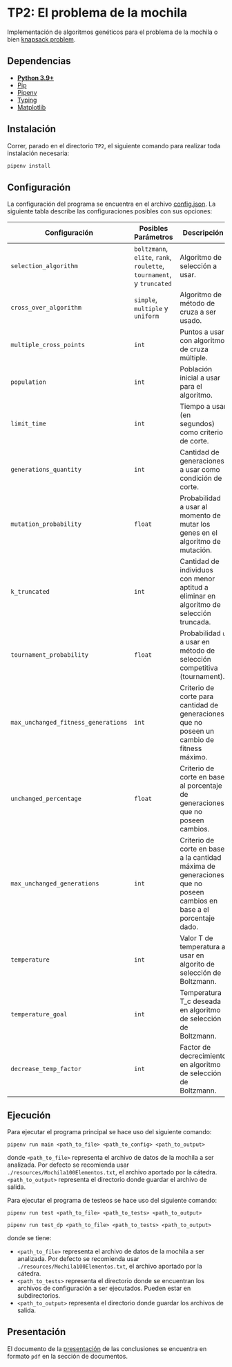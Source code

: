 # TP2: El problema de la mochila
Implementación de algoritmos genéticos para el problema de la mochila o bien [knapsack problem](https://en.wikipedia.org/wiki/Knapsack_problem#:~:text=The%20knapsack%20problem%20is%20a,is%20as%20large%20as%20possible.). 

## Dependencias
* **[Python 3.9+](https://www.python.org/downloads/)**
* [Pip](https://pip.pypa.io/en/stable/installation/)
* [Pipenv](https://pipenv.pypa.io/en/latest/)
* [Typing](https://pypi.org/project/typing/)
* [Matplotlib](https://pypi.org/project/matplotlib/)

## Instalación
Correr, parado en el directorio `TP2`, el siguiente comando para realizar toda instalación necesaria:
```sh
pipenv install
```

## Configuración
La configuración del programa se encuentra en el archivo [config.json](/TP2/resources/config.json).
La siguiente tabla describe las configuraciones posibles con sus opciones:

| Configuración                       | Posibles Parámetros                                                   | Descripción                                                                                                        | 
|-------------------------------------|-----------------------------------------------------------------------|--------------------------------------------------------------------------------------------------------------------|
| `selection_algorithm`               | `boltzmann`, `elite`, `rank`, `roulette`, `tournament`, y `truncated` | Algoritmo de selección a usar.                                                                                     |
 | `cross_over_algorithm`              | `simple`, `multiple` y `uniform`                                      | Algoritmo de método de cruza a ser usado.                                                                          | 
 | `multiple_cross_points`             | `int`                                                                 | Puntos a usar con algoritmo de cruza múltiple.                                                                     |
 | `population`                        | `int`                                                                 | Población inicial a usar para el algoritmo.                                                                        |
 | `limit_time`                        | `int`                                                                 | Tiempo a usar (en segundos) como criterio de corte.                                                                |
 | `generations_quantity`              | `int`                                                                 | Cantidad de generaciones a usar como condición de corte.                                                           |
 | `mutation_probability`              | `float`                                                               | Probabilidad a usar al momento de mutar los genes en el algoritmo de mutación.                                     |
| `k_truncated`                       | `int`                                                                 | Cantidad de individuos con menor aptitud a eliminar en algoritmo de selección truncada.                            |
| `tournament_probability`            | `float`                                                               | Probabilidad `u` a usar en método de selección competitiva (tournament).                                           |
 | `max_unchanged_fitness_generations` | `int`                                                                 | Criterio de corte para cantidad de generaciones que no poseen un cambio de fitness máximo.                         |
| `unchanged_percentage`              | `float`                                                               | Criterio de corte en base al porcentaje de generaciones que no poseen cambios.                                     |
| `max_unchanged_generations`         | `int`                                                                 | Criterio de corte en base a la cantidad máxima de generaciones que no poseen cambios en base a el porcentaje dado. |
 | `temperature`                       | `int`                                                                 | Valor T de temperatura a usar en algorito de selección de Boltzmann.                                               |
| `temperature_goal`                  | `int`                                                                 | Temperatura T_c deseada en algoritmo de selección de Boltzmann.                                                    |
 | `decrease_temp_factor`              | `int`                                                                 | Factor de decrecimiento en algoritmo de selección de Boltzmann.                                                    | 

## Ejecución
Para ejecutar el programa principal se hace uso del siguiente comando:
```shell
pipenv run main <path_to_file> <path_to_config> <path_to_output>
```
donde `<path_to_file>` representa el archivo de datos de la mochila a ser analizada. Por defecto se recomienda usar `./resources/Mochila100Elementos.txt`, el archivo aportado por la cátedra.
`<path_to_output>` representa el directorio donde guardar el archivo de salida.

Para ejecutar el programa de testeos se hace uso del siguiente comando:
```shell
pipenv run test <path_to_file> <path_to_tests> <path_to_output>
```
```shell
pipenv run test_dp <path_to_file> <path_to_tests> <path_to_output>
```
donde se tiene: 
* `<path_to_file>` representa el archivo de datos de la mochila a ser analizada. Por defecto se recomienda usar `./resources/Mochila100Elementos.txt`, el archivo aportado por la cátedra.
* `<path_to_tests>` representa el directorio donde se encuentran los archivos de configuración a ser ejecutados. Pueden estar en subdirectorios.
* `<path_to_output>` representa el directorio donde guardar los archivos de salida.



## Presentación
El documento de la [presentación](/TP2/docs/TP2-Presentación-Grupo7.pdf) de las conclusiones se encuentra en formato `pdf` en la sección de documentos.